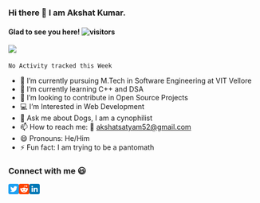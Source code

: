 ### Hi there 👋 I am Akshat Kumar.

#### Glad to see you here! ![visitors](https://visitor-badge.glitch.me/badge?page_id=akshat-52.akshat-52)

<img height="180em" src="https://github-readme-stats.vercel.app/api?username=akshat-52&show_icons=true&hide_border=true&&count_private=true&include_all_commits=true" />

<!--START_SECTION:waka-->
```text
No Activity tracked this Week
```
<!--END_SECTION:waka-->

- 🔭 I’m currently pursuing M.Tech in Software Engineering at VIT Vellore
- 🌱 I’m currently learning C++ and DSA
- 👯 I’m looking to contribute in Open Source Projects
- 💻 I’m Interested in Web Development
- 💬 Ask me about Dogs, I am a cynophilist
- 📫 How to reach me: 📧 akshatsatyam52@gmail.com
- 😄 Pronouns: He/Him
- ⚡ Fun fact: I am trying to be a pantomath

### Connect with me :smiley:
<a href="https://twitter.com/im_akkey">
  <img align="left" alt="Akshat Kumar Twitter" width="21px" src="https://raw.githubusercontent.com/edent/SuperTinyIcons/099dc12b59179d07d534069bc8551718f786d91a/images/svg/twitter.svg" />
</a>
<a href="#">
<!--  <img align="left" alt="Akshat Kumar DEV" width="21px" src="https://raw.githubusercontent.com/edent/SuperTinyIcons/099dc12b59179d07d534069bc8551718f786d91a/images/svg/dev_to.svg" />
</a> -->
<a href="https://www.reddit.com/user/cinofilista/">
  <img align="left" alt="Akshat Kumar Reddit" width="21px" src="https://raw.githubusercontent.com/edent/SuperTinyIcons/099dc12b59179d07d534069bc8551718f786d91a/images/svg/reddit.svg" />
</a>
<a href="https://www.linkedin.com/in/akshat-kumar-3221ab203/">
  <img align="left" alt="Akshat Kumar Linkedin" width="21px" src="https://raw.githubusercontent.com/edent/SuperTinyIcons/099dc12b59179d07d534069bc8551718f786d91a/images/svg/linkedin.svg" />
</a>
<!-- <a href="#">
  <img align="left" alt="Akshat Kumar Medium" width="21px" src="https://raw.githubusercontent.com/edent/SuperTinyIcons/099dc12b59179d07d534069bc8551718f786d91a/images/svg/medium.svg" />
</a> 
<a href="https://www.instagram.com/im_akkey/">
  <img align="left" alt="Akshat Kumar Instagram" width="21px" src="https://www.flaticon.com/free-icon/instagram_1409946?term=instagram&page=1&position=17&page=1&position=17&related_id=1409946&origin=search" />
<a href="#">
  <img align="left" alt="Akshat Kumar Quora" width="21px" src="https://raw.githubusercontent.com/FortAwesome/Font-Awesome/1147d199a35293b391152ee85e2d30988439157f/svgs/brands/quora.svg" />
</a><br/><br/>
<!-- <p align="center">
<img alt="spotify" width="235px" src="https://spotify-github-profile.vercel.app/api/view?uid=315az42hka7jwtwpck3polrmtvwa&cover_image=false" /> 
</p> -->
<br/><br/>


<!--
**akshat-52/akshat-52** is a ✨ _special_ ✨ repository because its `README.md` (this file) appears on your GitHub profile.

Here are some ideas to get you started:

- 🔭 I’m currently working on ...
- 🌱 I’m currently learning ...
- 👯 I’m looking to collaborate on ...
- 🤔 I’m looking for help with ...
- 💬 Ask me about ...
- 📫 How to reach me: ...
- 😄 Pronouns: ...
- ⚡ Fun fact: ...
-->
